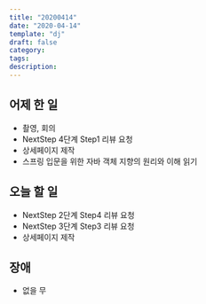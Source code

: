 ```yaml
---
title: "20200414"
date: "2020-04-14"
template: "dj"
draft: false
category:
tags:
description:
---
```



## 어제 한 일

* 촬영, 회의
* NextStep 4단계 Step1 리뷰 요청
* 상세페이지 제작
* 스프링 입문을 위한 자바 객체 지향의 원리와 이해 읽기

## 오늘 할 일

* NextStep 2단계 Step4 리뷰 요청
* NextStep 3단계 Step3 리뷰 요청
* 상세페이지 제작

## 장애

* 없을 무

